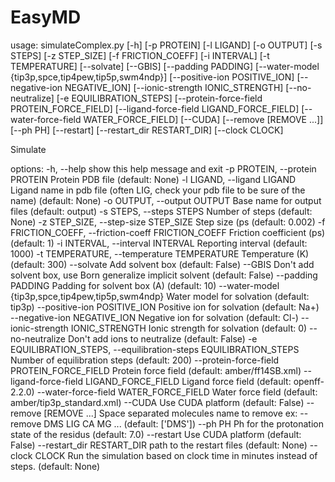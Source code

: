 # EasyMD

usage: simulateComplex.py [-h] [-p PROTEIN] [-l LIGAND] [-o OUTPUT] [-s STEPS]
                          [-z STEP_SIZE] [-f FRICTION_COEFF] [-i INTERVAL]
                          [-t TEMPERATURE] [--solvate] [--GBIS]
                          [--padding PADDING]
                          [--water-model {tip3p,spce,tip4pew,tip5p,swm4ndp}]
                          [--positive-ion POSITIVE_ION]
                          [--negative-ion NEGATIVE_ION]
                          [--ionic-strength IONIC_STRENGTH] [--no-neutralize]
                          [-e EQUILIBRATION_STEPS]
                          [--protein-force-field PROTEIN_FORCE_FIELD]
                          [--ligand-force-field LIGAND_FORCE_FIELD]
                          [--water-force-field WATER_FORCE_FIELD] [--CUDA]
                          [--remove [REMOVE ...]] [--ph PH] [--restart]
                          [--restart_dir RESTART_DIR] [--clock CLOCK]

Simulate

options:
  -h, --help            show this help message and exit
  -p PROTEIN, --protein PROTEIN
                        Protein PDB file (default: None)
  -l LIGAND, --ligand LIGAND
                        Ligand name in pdb file (often LIG, check your pdb
                        file to be sure of the name) (default: None)
  -o OUTPUT, --output OUTPUT
                        Base name for output files (default: output)
  -s STEPS, --steps STEPS
                        Number of steps (default: None)
  -z STEP_SIZE, --step-size STEP_SIZE
                        Step size (ps (default: 0.002)
  -f FRICTION_COEFF, --friction-coeff FRICTION_COEFF
                        Friction coefficient (ps) (default: 1)
  -i INTERVAL, --interval INTERVAL
                        Reporting interval (default: 1000)
  -t TEMPERATURE, --temperature TEMPERATURE
                        Temperature (K) (default: 300)
  --solvate             Add solvent box (default: False)
  --GBIS                Don't add solvent box, use Born generalize implicit
                        solvent (default: False)
  --padding PADDING     Padding for solvent box (A) (default: 10)
  --water-model {tip3p,spce,tip4pew,tip5p,swm4ndp}
                        Water model for solvation (default: tip3p)
  --positive-ion POSITIVE_ION
                        Positive ion for solvation (default: Na+)
  --negative-ion NEGATIVE_ION
                        Negative ion for solvation (default: Cl-)
  --ionic-strength IONIC_STRENGTH
                        Ionic strength for solvation (default: 0)
  --no-neutralize       Don't add ions to neutralize (default: False)
  -e EQUILIBRATION_STEPS, --equilibration-steps EQUILIBRATION_STEPS
                        Number of equilibration steps (default: 200)
  --protein-force-field PROTEIN_FORCE_FIELD
                        Protein force field (default: amber/ff14SB.xml)
  --ligand-force-field LIGAND_FORCE_FIELD
                        Ligand force field (default: openff-2.2.0)
  --water-force-field WATER_FORCE_FIELD
                        Water force field (default: amber/tip3p_standard.xml)
  --CUDA                Use CUDA platform (default: False)
  --remove [REMOVE ...]
                        Space separated molecules name to remove ex: --remove
                        DMS LIG CA MG ... (default: ['DMS'])
  --ph PH               Ph for the protonation state of the residus (default:
                        7.0)
  --restart             Use CUDA platform (default: False)
  --restart_dir RESTART_DIR
                        path to the restart files (default: None)
  --clock CLOCK         Run the simulation based on clock time in minutes
                        instead of steps. (default: None)
